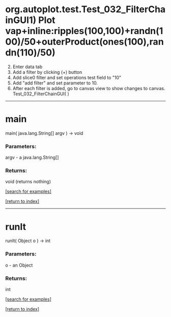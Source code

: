 # org.autoplot.test.Test_032_FilterChainGUI1) Plot vap+inline:ripples(100,100)+randn(100)/50+outerProduct(ones(100),randn(110)/50)
   2) Enter data tab
   3) Add a filter by clicking (+) button
   4) Add slice0 filter and set operations test field to "10"
   5) Add "add filter" and set parameter to 10.
   6) After each filter is added, go to canvas view to show changes to canvas.
Test_032_FilterChainGUI( )


***
<a name="main"></a>
# main
main( java.lang.String[] argv ) &rarr; void



### Parameters:
argv - a java.lang.String[]

### Returns:
void (returns nothing)


<a href="https://github.com/autoplot/dev/search?q=main&unscoped_q=main">[search for examples]</a>

<a href="https://github.com/autoplot/documentation/blob/master/javadoc/index-all.md">[return to index]</a>

***
<a name="runIt"></a>
# runIt
runIt( Object o ) &rarr; int



### Parameters:
o - an Object

### Returns:
int


<a href="https://github.com/autoplot/dev/search?q=runIt&unscoped_q=runIt">[search for examples]</a>

<a href="https://github.com/autoplot/documentation/blob/master/javadoc/index-all.md">[return to index]</a>

